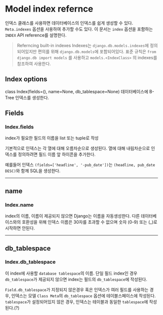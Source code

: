 # Model index refernce

인덱스 클래스를 사용하면 데이터베이스의 인덱스를 쉽게 생성할 수 있다. `Meta.indexes` 옵션을 사용하여 추가할 수도 있다. 이 문서는 `index` 옵션을 포함하는 `INDEX` API reference를 설명한다.

> Referncing built-in indexes
> Indexes는 `django.db.models.indexes`에 정의되어있지만 편의를 위해 `django.db.models`에 포함되어있다. 표준 규칙은 `from django.db import models` 를 사용하고 `models.<IndexClass>` 의 indexes를 참조하여 사용한다.

## Index options

class Index(fields=(), name=None, db_tablespace=None)
  데이터베이스에 B-Tree 인덱스를 생성한다.

## Fields

### Index.fields

index가 필요한 필드의 이름을 list 또는 tuple로 작성

기본적으로 인덱스는 각 열에 대해 오름차순으로 생성된다. 열에 대해 내림차순으로 인덱스를 정의하려면 필드 이름 앞 하이픈을 추가한다.

예를들어 인덱스 `(fields=['headline', '-pub_date'])`는 `(headline, pub_date DESC)`와 함께 SQL을 생성한다.

---

## name

### Index.name

index의 이름, 이름이 제공되지 않으면 Django는 이름을 자동생성한다. 다른 데이터베이스와의 호환성을 위해 인덱스 이름은 30자를 초과할 수 없으며 숫자 (0-9) 또는 (\_)로 시작하면 안된다.

---

## db_tablespace

### Index.db_tablespace

이 index에 사용할 `database tablespace`의 이름. 단일 필드 index인 경우 `db_tablespace`가 제공되지 않으면 index는 필드의 `db_tablespace`에 작성된다.

`Field.db_tablespace`가 지정되지 않은경우 혹은 인덱스가 여러 필드를 사용하는 경우, 인덱스는 모델 `Class Meta`의 `db_tablespace` 옵션에 테이블스페이스에 작성된다. `tablespace`가 설정되어있지 않은 경우, 인덱스는 테이블과 동일한 `tablespace`에 작성된다.(?)
